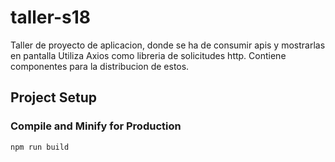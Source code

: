 # taller-s18

Taller de proyecto de aplicacion, donde se ha de consumir apis y mostrarlas en pantalla
Utiliza Axios como libreria de solicitudes http.
Contiene componentes para la distribucion de estos.

## Project Setup

### Compile and Minify for Production

```sh
npm run build
```
